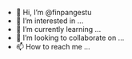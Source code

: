 - 👋 Hi, I’m @finpangestu
- 👀 I’m interested in ...
- 🌱 I’m currently learning ...
- 💞️ I’m looking to collaborate on ...
- 📫 How to reach me ...

<!---
finpangestu/finpangestu is a ✨ special ✨ repository because its `README.md` (this file) appears on your GitHub profile.
You can click the Preview link to take a look at your changes.
--->
